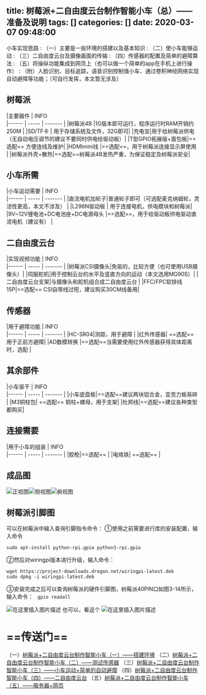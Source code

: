 title: 树莓派+二自由度云台制作智能小车（总）——准备及说明
tags: []
categories: []
date: 2020-03-07 09:48:00
---
小车实现思路
:  （一）主要是一些环境的搭建以及基本知识
:  （二）使小车能够运动
:  （三）二自由度云台及摄像画面的传输
:  （四）传感器的配置及简单的避障算法
:  （五）将操纵功能集成到网页上（也可以做一个简单的app在手机上进行操作）
:  （附）人脸识别、目标追踪，语音识别控制值小车、通过卷积神经网络实现自动避障等功能；（可自行发挥，本文暂无涉及）

## 树莓派
|主要器件     | INFO     
|------ | ----- | ------- |
|树莓派4B |1G版本即可运行，程序运行时RAM开销约250M |
|SD/TF卡  | 用于存储系统及文件，32G即可|
|充电宝|用于给树莓派供电（无自动电压调节的建议不要同时供电给驱动板）|
|T型GPIO拓展版+面包板|==选配== 方便连线及维护|
|HDMImini线 |==选配==，用于树莓派连接显示屏使用 |
|树莓派外壳+散热|==选配==树莓派4B发热严重，为保证稳定及树莓派安全|
## 小车所需
|小车运动需要     | INFO     
|------ | ----- | ------- |
|直流电机加轮子|普通轮子即可（可选配麦克纳姆轮，灵活性更高，本文不涉及） |
|L298N驱动板 | 用于连接电机，供电模块和树莓派|
|9V~12V锂电池+DC电池座+DC电源母头 |==选配==，用于给驱动板供电驱动直流电机（建议有） |
## 二自由度云台
|实现视频功能     | INFO     
|------ | ----- | ------- |
|树莓派CSI摄像头|免驱的，比较方便（也可使用USB摄像头）|
|伺服舵机|用于控制云台的水平及竖直方向的运动（本文选用MG90S）|
|二自由度云台支架|与摄像头和舵机组合成二自由度云台 |
|FFC/FPC软排线 15P|==选配== CSI自带线过短，建议购买30CM线备用|
## 传感器
|用于避障功能     | INFO     
|------ | ----- | ------- |
|HC-SR04|测距，用于避障 |
|红外传感器| ==选配== 用于正前方避障|
|AD数模转换 |==选配==当需要使用红外传感器获得具体距离时，选配 |
## 其余部件
|小车驱干    | INFO     
|------ | ----- | ------- |
|小车底盘板|==选配==建议两块铝合金，亚克力板易碎 |
|M3铜柱包| ==选配== 铜柱+螺母，用于支架|
|杜邦线|==选配==建议各种类型都购买|
## 连接需要
|用于小车的组装    | INFO     
|------ | ----- | ------- |
|胶枪|==选配== |
|电烙铁| ==选配== |
## 成品图
![正视图](https://img-blog.csdnimg.cn/20200420154948608.jpg?x-oss-process=image/watermark,type_ZmFuZ3poZW5naGVpdGk,shadow_10,text_aHR0cHM6Ly9ibG9nLmNzZG4ubmV0L3FxXzM5MDQ3NDYx,size_16,color_FFFFFF,t_70#pic_center )![侧视图](https://img-blog.csdnimg.cn/20200420155016174.jpg?x-oss-process=image/watermark,type_ZmFuZ3poZW5naGVpdGk,shadow_10,text_aHR0cHM6Ly9ibG9nLmNzZG4ubmV0L3FxXzM5MDQ3NDYx,size_16,color_FFFFFF,t_70 )![俯视图](https://img-blog.csdnimg.cn/20200420155034503.jpg?x-oss-process=image/watermark,type_ZmFuZ3poZW5naGVpdGk,shadow_10,text_aHR0cHM6Ly9ibG9nLmNzZG4ubmV0L3FxXzM5MDQ3NDYx,size_16,color_FFFFFF,t_70 )
## 树莓派引脚图
可以在树莓派中输入查询引脚指令命令：
①使用之前需要进行库的安装配置，输入命令
```linux
sudo apt-install python-rpi.gpio python3-rpi.gpio
```

②然后对wiringpi版本进行升级，输入命令：
```linux
wget https://project-downloads.drogon.net/wiringpi-latest.deb
sudo dpkg -i wiringpi-latest.deb
```
③安装完成之后可以查询树莓派的硬件引脚图，树莓派40PIN口如图3-14所示，输入命令：
```	gpio readall```

![在这里插入图片描述](https://img-blog.csdnimg.cn/20200424223709249.png?x-oss-process=image/watermark,type_ZmFuZ3poZW5naGVpdGk,shadow_10,text_aHR0cHM6Ly9ibG9nLmNzZG4ubmV0L3FxXzM5MDQ3NDYx,size_16,color_FFFFFF,t_70#pic_center)
也可以，看这个
![在这里插入图片描述](https://img-blog.csdnimg.cn/20200424223829973.png?x-oss-process=image/watermark,type_ZmFuZ3poZW5naGVpdGk,shadow_10,text_aHR0cHM6Ly9ibG9nLmNzZG4ubmV0L3FxXzM5MDQ3NDYx,size_16,color_FFFFFF,t_70#pic_center)
# ==传送门==
（一）[树莓派+二自由度云台制作智能小车（一）——搭建环境](https://dogh.top/2020/03/08/%E6%A0%91%E8%8E%93%E6%B4%BE-%E4%BA%8C%E8%87%AA%E7%94%B1%E5%BA%A6%E4%BA%91%E5%8F%B0%E5%B0%8F%E8%BD%A6%EF%BC%88%E4%B8%80%EF%BC%89-%E6%90%AD%E5%BB%BA%E7%8E%AF%E5%A2%83/)
（二）[树莓派+二自由度云台制作智能小车（二）——测试传感器](https://dogh.top/2020/03/08/%E6%A0%91%E8%8E%93%E6%B4%BE-%E4%BA%8C%E8%87%AA%E7%94%B1%E5%BA%A6%E4%BA%91%E5%8F%B0%E5%B0%8F%E8%BD%A6%EF%BC%88%E4%BA%8C%EF%BC%89-%E6%B5%8B%E8%AF%95%E4%BC%A0%E6%84%9F%E5%99%A8/)
（三）[树莓派+二自由度云台制作智能小车（三）——小车运动+简单的自动避障](https://dogh.top/2020/03/08/%E6%A0%91%E8%8E%93%E6%B4%BE-%E4%BA%8C%E8%87%AA%E7%94%B1%E5%BA%A6%E4%BA%91%E5%8F%B0%E5%B0%8F%E8%BD%A6%EF%BC%88%E4%B8%89%EF%BC%89-%E5%B0%8F%E8%BD%A6%E8%BF%90%E5%8A%A8-%E7%AE%80%E5%8D%95%E7%9A%84%E8%87%AA%E5%8A%A8%E9%81%BF%E9%9A%9C/)
（四）[树莓派+二自由度云台制作智能小车（四）——二自由度云台](https://dogh.top/2020/03/08/%E6%A0%91%E8%8E%93%E6%B4%BE-%E4%BA%8C%E8%87%AA%E7%94%B1%E5%BA%A6%E4%BA%91%E5%8F%B0%E5%B0%8F%E8%BD%A6%EF%BC%88%E5%9B%9B%EF%BC%89-%E4%BA%8C%E8%87%AA%E7%94%B1%E5%BA%A6%E4%BA%91%E5%8F%B0/)
（五）[树莓派+二自由度云台制作智能小车（五）——服务器+网页](https://dogh.top/2020/03/08/%E6%A0%91%E8%8E%93%E6%B4%BE-%E4%BA%8C%E8%87%AA%E7%94%B1%E5%BA%A6%E4%BA%91%E5%8F%B0%E6%99%BA%E8%83%BD%E5%B0%8F%E8%BD%A6%EF%BC%88%E4%BA%94%EF%BC%89-%E6%9C%8D%E5%8A%A1%E5%99%A8-%E7%BD%91%E9%A1%B5%E6%8E%A7%E5%88%B6/)